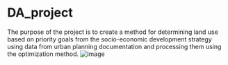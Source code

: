 # DA_project
The purpose of the project is to create a method for determining land use based on priority goals from the socio-economic development strategy using data from urban planning documentation and processing them using the optimization method.
![image](https://github.com/user-attachments/assets/2776eb44-57f9-429e-9128-af06052e1ac1)
